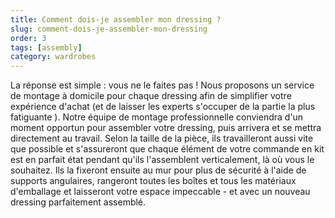 ```yaml
---
title: Comment dois-je assembler mon dressing ?
slug: comment-dois-je-assembler-mon-dressing
order: 3
tags: [assembly]
category: wardrobes
---
```


La réponse est simple : vous ne le faites pas ! Nous proposons un service de montage à domicile pour chaque dressing afin de simplifier votre expérience d'achat (et de laisser les experts s'occuper de la partie la plus fatiguante ). Notre équipe de montage professionnelle conviendra d'un moment opportun pour assembler votre dressing, puis arrivera et se mettra directement au travail. Selon la taille de la pièce, ils travailleront aussi vite que possible et s'assureront que chaque élément de votre commande en kit est en parfait état pendant qu'ils l'assemblent verticalement, là où vous le souhaitez. Ils la fixeront ensuite au mur pour plus de sécurité à l'aide de supports angulaires, rangeront toutes les boîtes et tous les matériaux d'emballage et laisseront votre espace impeccable - et avec un nouveau dressing parfaitement assemblé.
